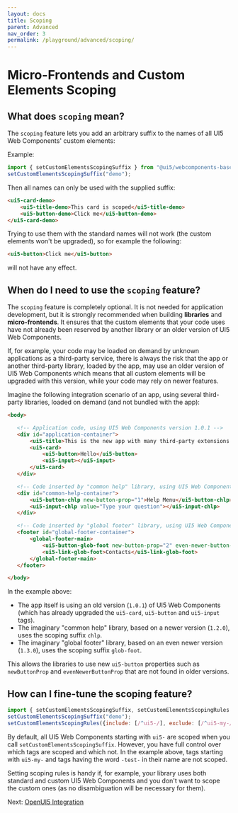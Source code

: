 ```yaml
---
layout: docs
title: Scoping
parent: Advanced
nav_order: 3
permalink: /playground/advanced/scoping/
---
```


# Micro-Frontends and Custom Elements Scoping

## What does `scoping` mean?

The `scoping` feature lets you add an arbitrary suffix to the names of all UI5 Web Components' custom elements:

Example:

```js
import { setCustomElementsScopingSuffix } from "@ui5/webcomponents-base/dist/CustomElementsScope.js";
setCustomElementsScopingSuffix("demo");
```

Then all names can only be used with the supplied suffix:

```html
<ui5-card-demo>
	<ui5-title-demo>This card is scoped</ui5-title-demo>
	<ui5-button-demo>Click me</ui5-button-demo>
</ui5-card-demo>
```

Trying to use them with the standard names will not work (the custom elements won't be upgraded), so for example the following:

```html
<ui5-button>Click me</ui5-button>
```

will not have any effect.

## When do I need to use the `scoping` feature?

The `scoping` feature is completely optional. It is not needed for application development, but it is strongly recommended when building **libraries** and **micro-frontends**. 
It ensures that the custom elements that your code uses have not already been reserved by another library or an older version of UI5 Web Components.

If, for example, your code may be loaded on demand by unknown applications as a third-party service, there is always the risk that the app
or another third-party library, loaded by the app, may use an older version of UI5 Web Components which means that all custom elements will be
upgraded with this version, while your code may rely on newer features.

Imagine the following integration scenario of an app, using several third-party libraries, loaded on demand (and not bundled with the app):

 ```html
 <body>

 	<!-- Application code, using UI5 Web Components version 1.0.1 -->
 	<div id="application-container">
 		<ui5-title>This is the new app with many third-party extensions!</ui5-title>
 		<ui5-card>
 			<ui5-button>Hello</ui5-button>
 			<ui5-input></ui5-input>
 		</ui5-card>
 	</div>

 	<!-- Code inserted by "common help" library, using UI5 Web Components version 1.2.0 -->
 	<div id="common-help-container">
 		<ui5-button-chlp new-button-prop="1">Help Menu</ui5-button-chlp>
 		<ui5-input-chlp value="Type your question"></ui5-input-chlp>
 	</div>

 	<!-- Code inserted by "global footer" library, using UI5 Web Components version 1.3.0 -->
 	<footer id="global-footer-container">
 		<global-footer-main>
 			<ui5-button-glob-foot new-button-prop="2" even-newer-button-prop="3">Profile</ui5-button-glob-foot>
 			<ui5-link-glob-foot>Contacts</ui5-link-glob-foot>
 		</global-footer-main>
 	</footer>

 </body>
 ```

In the example above:
- The app itself is using an old version (`1.0.1`) of UI5 Web Components (which has already upgraded the `ui5-card`, `ui5-button` and `ui5-input` tags).
- The imaginary "common help" library, based on a newer version (`1.2.0`), uses the scoping suffix `chlp`.
- The imaginary "global footer" library, based on an even newer version (`1.3.0`), uses the scoping suffix `glob-foot`.

This allows the libraries to use new `ui5-button` properties such as `newButtonProp` and `evenNewerButtonProp` that are not found in older versions.

## How can I fine-tune the scoping feature?

```js
import { setCustomElementsScopingSuffix, setCustomElementsScopingRules } from "@ui5/webcomponents-base/dist/CustomElementsScope.js";
setCustomElementsScopingSuffix("demo");
setCustomElementsScopingRules({include: [/^ui5-/], exclude: [/^ui5-my-/, /-test-/]});
```

By default, all UI5 Web Components starting with `ui5-` are scoped when you call `setCustomElementsScopingSuffix`.
However, you have full control over which tags are scoped and which not. In the example above, tags starting with `ui5-my-` and tags
having the word `-test-` in their name are not scoped.

Setting scoping rules is handy if, for example, your library uses both standard and custom UI5 Web Components and you don't want
to scope the custom ones (as no disambiguation will be necessary for them).

Next:  [OpenUI5 Integration](../openui5-integration)
